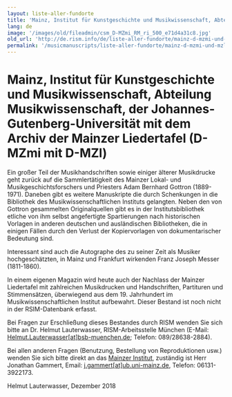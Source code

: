 ```yaml
---
layout: liste-aller-fundorte
title: 'Mainz, Institut für Kunstgeschichte und Musikwissenschaft, Abteilung Musikwissenschaft, der Johannes-Gutenberg-Universität mit dem Archiv der Mainzer Liedertafel (D-MZmi mit D-MZl)'
lang: de
image: '/images/old/fileadmin/csm_D-MZmi_RM_ri_500_e71d4a31c8.jpg'
old_url: 'http://de.rism.info/de/liste-aller-fundorte/mainz-d-mzmi-und-mzl.html'
permalink: '/musicmanuscripts/liste-aller-fundorte/mainz-d-mzmi-und-mzl.html'
---
```



# Mainz, Institut für Kunstgeschichte und Musikwissenschaft, Abteilung Musikwissenschaft, der Johannes-Gutenberg-Universität mit dem Archiv der Mainzer Liedertafel (D-MZmi mit D-MZl)


Ein großer Teil der Musikhandschriften sowie einiger älterer Musikdrucke geht zurück auf die Sammlertätigkeit des Mainzer Lokal- und Musikgeschichtsforschers und Priesters Adam Bernhard Gottron (1889-1971). Daneben gibt es weitere Manuskripte die durch Schenkungen in die Bibliothek des Musikwissenschaftlichen Instituts gelangten. Neben den von Gottron gesammelten Originalquellen gibt es in der Institutsbibliothek etliche von ihm selbst angefertigte Spartierungen nach historischen Vorlagen in anderen deutschen und ausländischen Bibliotheken, die in einigen Fällen durch den Verlust der Kopiervorlagen von dokumentarischer Bedeutung sind.

Interessant sind auch die Autographe des zu seiner Zeit als Musiker hochgeschätzten, in Mainz und Frankfurt wirkenden Franz Joseph Messer (1811-1860).

In einem eigenen Magazin wird heute auch der Nachlass der Mainzer Liedertafel mit zahlreichen Musikdrucken und Handschriften, Partituren und Stimmensätzen, überwiegend aus dem 19. Jahrhundert im Musikwissenschaftlichen Institut aufbewahrt. Dieser Bestand ist noch nicht in der RSIM-Datenbank erfasst.

Bei Fragen zur Erschließung dieses Bestandes durch RISM wenden Sie sich bitte an Dr. Helmut Lauterwasser, RISM-Arbeitsstelle München (E-Mail: [Helmut.Lauterwasser[at]bsb-muenchen.de](mailto:helmut.lauterwasser@bsb-muenchen.de "Opens window for sending email"); Telefon: 089/28638-2884).

Bei allen anderen Fragen (Benutzung, Bestellung von Reproduktionen usw.) wenden Sie sich bitte direkt an das [Mainzer Institut](http://www.musikwissenschaft.uni-mainz.de/musikwissenschaft/index.html "Opens external link in new window"), zuständig ist Herr Jonathan Gammert, Email: [j.gammert[at]ub.uni-mainz.de](mailto:j.gammert@ub.uni-mainz.de "Opens window for sending email"), Telefon: 06131-3922173.

Helmut Lauterwasser, Dezember 2018

